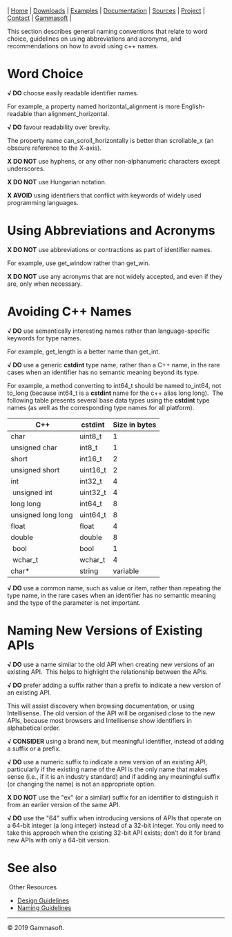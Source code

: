 | [Home](home.md) | [Downloads](downloads.md) | [Examples](examples.md) | [Documentation](documentation.md) | [Sources](https://github.com/gammasoft71/xtd.forms) | [Project](https://sourceforge.net/projects/formspro/) | [Contact](contact.md) | [Gammasoft](https://gammasoft71.wixsite.com/gammasoft) |

This section describes general naming conventions that relate to word choice, guidelines on using abbreviations and acronyms, and recommendations on how to avoid using c++ names.
 
# Word Choice
 
**√ DO** choose easily readable identifier names.
 
For example, a property named horizontal_alignment is more English-readable than alignment_horizontal.
 
**√ DO** favour readability over brevity.
 
The property name can_scroll_horizontally is better than scrollable_x (an obscure reference to the X-axis).
 
**X DO NOT** use hyphens, or any other non-alphanumeric characters except underscores.
 
**X DO NOT** use Hungarian notation.
 
**X AVOID** using identifiers that conflict with keywords of widely used programming languages.
 
# Using Abbreviations and Acronyms
 
**X DO NOT** use abbreviations or contractions as part of identifier names.
 
For example, use get_window rather than get_win.
 
**X DO NOT** use any acronyms that are not widely accepted, and even if they are, only when necessary.
 
# Avoiding C++ Names
 
**√ DO** use semantically interesting names rather than language-specific keywords for type names.
 
For example, get_length is a better name than get_int.
 
**√ DO** use a generic **cstdint** type name, rather than a C++ name, in the rare cases when an identifier has no semantic meaning beyond its type.
 
For example, a method converting to int64_t should be named to_int64, not to_long (because int64_t is a **cstdint** name for the c++ alias long long).
​
The following table presents several base data types using the **cstdint** type names (as well as the corresponding type names for all platform).

| ​C++                | cstdint  | Size in bytes |
|--------------------|----------|---------------|
| char               | uint8_t  | 1             |
| unsigned char      | int8_t   | 1             |
| short              | int16_t  | 2             |
| unsigned short     | uint16_t | 2             |
| int                | int32_t  | 4             |
| unsigned int       | uint32_t | 4             |
|long long           | int64_t  | 8             |
| unsigned long long | uint64_t | 8             |
| float              | float    | 4             |
| double             | double   | 8             |
| bool               | bool     | 1             |
| wchar_t            | wchar_t  | 4             |
| char*              | string   | variable      |

**√ DO** use a common name, such as value or item, rather than repeating the type name, in the rare cases when an identifier has no semantic meaning and the type of the parameter is not important.
​
# ​Naming New Versions of Existing APIs

**√ DO** use a name similar to the old API when creating new versions of an existing API.
​
This helps to highlight the relationship between the APIs.

**√ DO** prefer adding a suffix rather than a prefix to indicate a new version of an existing API.

This will assist discovery when browsing documentation, or using Intellisense. The old version of the API will be organised close to the new APIs, because most browsers and Intellisense show identifiers in alphabetical order.

**√ CONSIDER** using a brand new, but meaningful identifier, instead of adding a suffix or a prefix.

**√ DO** use a numeric suffix to indicate a new version of an existing API, particularly if the existing name of the API is the only name that makes sense (i.e., if it is an industry standard) and if adding any meaningful suffix (or changing the name) is not an appropriate option.

**X DO NOT** use the "ex" (or a similar) suffix for an identifier to distinguish it from an earlier version of the same API.

**√ DO** use the "64" suffix when introducing versions of APIs that operate on a 64-bit integer (a long integer) instead of a 32-bit integer. You only need to take this approach when the existing 32-bit API exists; don’t do it for brand new APIs with only a 64-bit version.
​
# See also
​
Other Resources

* [Design Guidelines](design_guidelines.md)
* [Naming Guidelines](naming_guidelines.md)

______________________________________________________________________________________________

© 2019 Gammasoft.
